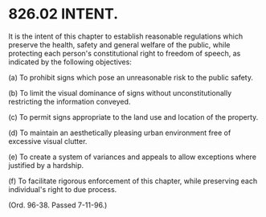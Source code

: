 826.02 INTENT.
==============

It is the intent of this chapter to establish reasonable regulations
which preserve the health, safety and general welfare of the public,
while protecting each person's constitutional right to freedom of
speech, as indicated by the following objectives:

​(a) To prohibit signs which pose an unreasonable risk to the public
safety.

​(b) To limit the visual dominance of signs without unconstitutionally
restricting the information conveyed.

​(c) To permit signs appropriate to the land use and location of the
property.

​(d) To maintain an aesthetically pleasing urban environment free of
excessive visual clutter.

​(e) To create a system of variances and appeals to allow exceptions
where justified by a hardship.

​(f) To facilitate rigorous enforcement of this chapter, while
preserving each individual's right to due process.

(Ord. 96-38. Passed 7-11-96.)
